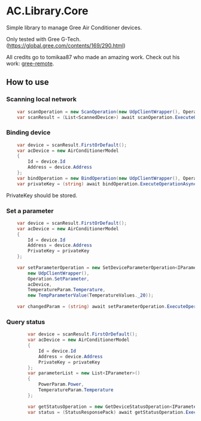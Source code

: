 # AC.Library.Core
Simple library to manage Gree Air Conditioner devices.

Only tested with Gree G-Tech.(https://global.gree.com/contents/169/290.html)

All credits go to tomikaa87 who made an amazing work. Check out his work: [gree-remote](https://github.com/tomikaa87/gree-remote).

## How to use
### Scanning local network
```CS
    var scanOperation = new ScanOperation(new UdpClientWrapper(), Operation.Scan, "192.168.1.255");
    var scanResult = (List<ScannedDevice>) await scanOperation.ExecuteOperationAsync();
```

### Binding device
```cs
    var device = scanResult.FirstOrDefault();
    var acDevice = new AirConditionerModel
    {
        Id = device.Id
        Address = device.Address
    };
    var bindOperation = new BindOperation(new UdpClientWrapper(), Operation.Bind, acDevice);
    var privateKey = (string) await bindOperation.ExecuteOperationAsync();
```
PrivateKey should be stored.

### Set a parameter
```cs
    var device = scanResult.FirstOrDefault();
    var acDevice = new AirConditionerModel
    {
        Id = device.Id
        Address = device.Address
        PrivateKey = privateKey
    };
    
    var setParameterOperation = new SetDeviceParameterOperation<IParameter, IParameterValue>(
        new UdpClientWrapper(),
        Operation.SetParameter,
        acDevice,
        TemperatureParam.Temperature,
        new TempParameterValue(TemperatureValues._20));
    
    var changedParam = (string) await setParameterOperation.ExecuteOperationAsync();
```

### Query status
```cs
        var device = scanResult.FirstOrDefault();
        var acDevice = new AirConditionerModel
        {
            Id = device.Id
            Address = device.Address
            PrivateKey = privateKey
        };
        var parameterList = new List<IParameter>()
        {
            PowerParam.Power,
            TemperatureParam.Temperature
        };
        
        var getStatusOperation = new GetDeviceStatusOperation<IParameter>(new UdpClientWrapper(), Operation.GetStatus, acDevice, parameterList);
        var status = (StatusResponsePack) await getStatusOperation.ExecuteOperationAsync();

```
